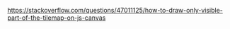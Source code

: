 https://stackoverflow.com/questions/47011125/how-to-draw-only-visible-part-of-the-tilemap-on-js-canvas